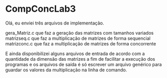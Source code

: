 # CompConcLab3
Olá, eu enviei três arquivos de implementação.

gera_Matriz.c que faz a geração das matrizes com tamanhos variados 
matrizseq.c que faz a multiplicação de matrizes de forma sequencial
matrizconc.c que faz a multiplicação de matrizes de forma concorrente

E ainda disponibilizei alguns arquivos de entrada de acordo com a quantidade da dimensão das matrizes a fim de facilitar a execução dos programas e os arquivos de saída é só escrever um arquivo genérico para guardar os valores da multiplicação na linha de comando.
